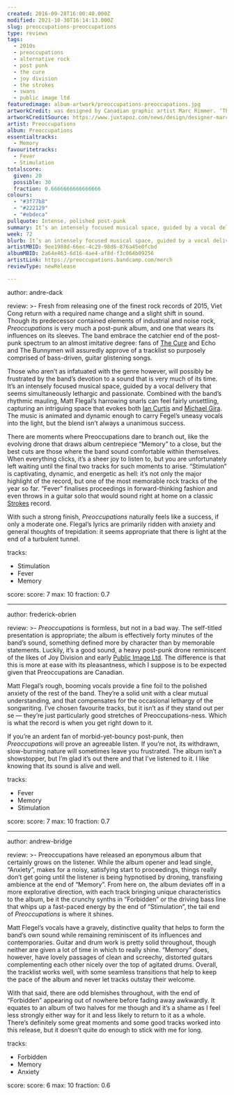 ```yaml
---
created: 2016-09-28T16:00:40.000Z
modified: 2021-10-30T16:14:13.000Z
slug: preoccupations-preoccupations
type: reviews
tags:
  - 2010s
  - preoccupations
  - alternative rock
  - post punk
  - the cure
  - joy division
  - the strokes
  - swans
  - public image ltd
featuredimage: album-artwork/preoccupations-preoccupations.jpg
artworkCredit: was designed by Canadian graphic artist Marc Rimmer. ‘The idea behind the album was one of discovery and exploration of basic visual elements - line, shape, colour, composition,’ he said. ‘It definitely has nod to periods such as the Bauhaus, De Stijl, constructivism, etc.’
artworkCreditSource: https://www.juxtapoz.com/news/design/designer-marc-rimmer-on-the-visual-art-behind-preoccupations-forthcoming-album-and-more/
artist: Preoccupations
album: Preoccupations
essentialtracks:
  - Memory
favouritetracks:
  - Fever
  - Stimulation
totalscore:
  given: 20
  possible: 30
  fraction: 0.6666666666666666
colours:
  - "#3f77b8"
  - "#222129"
  - "#ebdeca"
pullquote: Intense, polished post-punk
summary: It’s an intensely focused musical space, guided by a vocal delivery that seems simultaneously lethargic and passionate. Combined with the band’s rhythmic mauling, Matt Flegal’s harrowing snarls can feel fairly unsettling.
week: 72
blurb: It’s an intensely focused musical space, guided by a vocal delivery that seems simultaneously lethargic and passionate. Post-punk is rarely more unsettling. 
artistMBID: 9ee1988d-66ec-4c29-98d6-876a45e0fcbd
albumMBID: 2a64e463-6d16-4ae4-af8d-f3c064b09256
artistLink: https://preoccupations.bandcamp.com/merch
reviewType: newRelease

---
```

author: andre-dack

review: >-
  Fresh from releasing one of the finest rock records of 2015, Viet Cong return with a required name change and a slight shift in sound. Though its predecessor contained elements of industrial and noise rock, *Preoccupations* is very much a post-punk album, and one that wears its influences on its sleeves. The band embrace the catchier end of the post-punk spectrum to an almost imitative degree: fans of [The Cure](/reviews/the-cure-disintegration/) and Echo and The Bunnymen will assuredly approve of a tracklist so purposely comprised of bass-driven, guitar glistening songs. 
  
  Those who aren’t as infatuated with the genre however, will possibly be frustrated by the band’s devotion to a sound that is very much of its time. It’s an intensely focused musical space, guided by a vocal delivery that seems simultaneously lethargic and passionate. Combined with the band’s rhythmic mauling, Matt Flegal’s harrowing snarls can feel fairly unsettling, capturing an intriguing space that evokes both [Ian Curtis](/reviews/joy-division-unknown-pleasures/) and [Michael Gira](/reviews/swans-the-glowing-man/). The music is animated and dynamic enough to carry Fegel’s uneasy vocals into the light, but the blend isn’t always a unanimous success. 
  
  There are moments where Preoccupations dare to branch out, like the evolving drone that draws album centrepiece “Memory” to a close, but the best cuts are those where the band sound comfortable within themselves. When everything clicks, it’s a sheer joy to listen to, but you are unfortunately left waiting until the final two tracks for such moments to arise. “Stimulation” is captivating, dynamic, and energetic as hell: it’s not only the major highlight of the record, but one of the most memorable rock tracks of the year so far. “Fever” finalises proceedings in forward-thinking fashion and even throws in a guitar solo that would sound right at home on a classic [Strokes](/reviews/the-strokes-first-impressions-of-earth/) record. 
  
  With such a strong finish, *Preoccupations* naturally feels like a success, if only a moderate one. Flegal’s lyrics are primarily ridden with anxiety and general thoughts of trepidation: it seems appropriate that there is light at the end of a turbulent tunnel.

tracks:
  - Stimulation
  - ­Fever
  - ­Memory

score:
  score: 7
  max: 10
  fraction: 0.7

---
author: frederick-obrien

review: >-
  *Preoccupations* is formless, but not in a bad way. The self-titled presentation is appropriate; the album is effectively forty minutes of the band’s sound, something defined more by character than by memorable statements. Luckily, it’s a good sound, a heavy post-punk drone reminiscent of the likes of Joy Division and early [Public Image Ltd](/reviews/public-image-ltd-9/). The difference is that this is more at ease with its pleasantness, which I suppose is to be expected given that Preoccupations are Canadian. 
  
  Matt Flegal’s rough, booming vocals provide a fine foil to the polished anxiety of the rest of the band. They’re a solid unit with a clear mutual understanding, and that compensates for the occasional lethargy of the songwriting. I’ve chosen favourite tracks, but it isn’t as if they stand out per se — they’re just particularly good stretches of Preoccupations-ness. Which is what the record is when you get right down to it. 
  
  If you’re an ardent fan of morbid-yet-bouncy post-punk, then *Preoccupations* will prove an agreeable listen. If you’re not, its withdrawn, slow-burning nature will sometimes leave you frustrated. The album isn’t a showstopper, but I’m glad it’s out there and that I’ve listened to it. I like knowing that its sound is alive and well.

tracks:
  - Fever
  - ­Memory
  - ­Stimulation

score:
  score: 7
  max: 10
  fraction: 0.7

---
author: andrew-bridge

review: >-
  Preoccupations have released an eponymous album that certainly grows on the listener. While the album opener and lead single, “Anxiety”, makes for a noisy, satisfying start to proceedings, things really don’t get going until the listener is being hypnotised by droning, transfixing ambience at the end of “Memory”. From here on, the album deviates off in a more explorative direction, with each track bringing unique characteristics to the album, be it the crunchy synths in “Forbidden” or the driving bass line that whips up a fast-paced energy by the end of “Stimulation”, the tail end of *Preoccupations* is where it shines. 
  
  Matt Flegel’s vocals have a gravely, distinctive quality that helps to form the band’s own sound while remaining reminiscent of its influences and contemporaries. Guitar and drum work is pretty solid throughout, though neither are given a lot of time in which to really shine. “Memory” does, however, have lovely passages of clean and screechy, distorted guitars complementing each other nicely over the top of agitated drums. Overall, the tracklist works well, with some seamless transitions that help to keep the pace of the album and never let tracks outstay their welcome. 
  
  With that said, there are odd blemishes throughout, with the end of “Forbidden” appearing out of nowhere before fading away awkwardly. It equates to an album of two halves for me though and it’s a shame as I feel less strongly either way for it and less likely to return to it as a whole. There’s definitely some great moments and some good tracks worked into this release, but it doesn’t quite do enough to stick with me for long.

tracks:
  - Forbidden
  - ­Memory
  - ­Anxiety
  
score:
  score: 6
  max: 10
  fraction: 0.6

